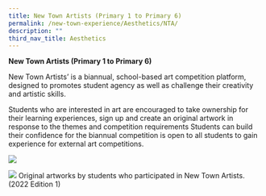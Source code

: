 ```yaml
---
title: New Town Artists (Primary 1 to Primary 6)
permalink: /new-town-experience/Aesthetics/NTA/
description: ""
third_nav_title: Aesthetics
---
```

**New Town Artists (Primary 1 to Primary 6)**

New Town Artists’ is a biannual, school-based art competition platform, designed to promotes student agency as well as challenge their creativity and artistic skills. 

Students who are interested in art are encouraged to take ownership for their learning experiences, sign up and create an original artwork in response to the themes and competition requirements Students can build their confidence for the biannual competition is open to all students to gain experience for external art competitions. 

![](/images/Art%20and%20Music/New%20Town%20Artists/New%20Town%20Artist%203.png)

![](/images/Art%20and%20Music/New%20Town%20Artists/New%20Town%20Artist%204.png)
Original artworks by students who participated in New Town Artists. (2022 Edition 1)